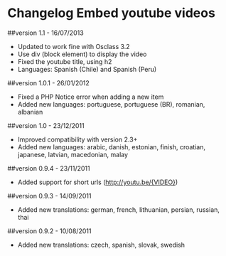 Changelog Embed youtube videos
==============================

##version 1.1 - 16/07/2013

* Updated to work fine with Osclass 3.2
* Use div (block element) to display the video
* Fixed the youtube title, using h2
* Languages: Spanish (Chile) and Spanish (Peru)

##version 1.0.1 - 26/01/2012

* Fixed a PHP Notice error when adding a new item
* Added new languages: portuguese, portuguese (BR), romanian, albanian

##version 1.0 - 23/12/2011

* Improved compatibility with version 2.3+
* Added new languages: arabic, danish, estonian, finish, croatian, japanese, latvian, macedonian, malay

##version 0.9.4 - 23/11/2011

* Added support for short urls (http://youtu.be/{VIDEO})

##version 0.9.3 - 14/09/2011

* Added new translations: german, french, lithuanian, persian, russian, thai

##version 0.9.2 - 10/08/2011

* Added new translations: czech, spanish, slovak, swedish
